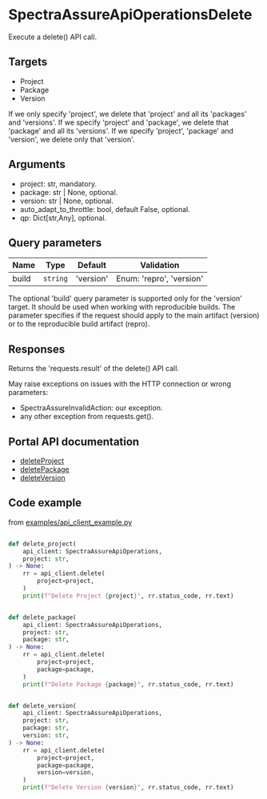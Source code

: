 # SpectraAssureApiOperationsDelete

Execute a delete() API call.

## Targets

- Project
- Package
- Version

If we only specify 'project', we delete that 'project' and all its 'packages' and 'versions'.
If we specify 'project' and 'package', we delete that 'package' and all its 'versions'.
If we specify 'project', 'package' and 'version', we delete only that 'version'.

## Arguments

- project: str, mandatory.
- package: str | None, optional.
- version: str | None, optional.
- auto_adapt_to_throttle: bool, default False, optional.
- qp: Dict[str,Any], optional.

## Query parameters

| Name          | Type                  | Default   | Validation |
| --            | --                    | --        | --         |
| build   | `string`              |     'version'      | Enum: 'repro', 'version' |

The optional 'build' query parameter is supported only for the 'version' target.
It should be used when working with reproducible builds. The parameter specifies if the request should apply to the main artifact (version) or to the reproducible build artifact (repro).

## Responses

Returns the 'requests.result' of the delete() API call.

May raise exceptions on issues with the HTTP connection or wrong parameters:

- SpectraAssureInvalidAction: our exception.
- any other exception from requests.get().

## Portal API documentation

- [deleteProject](https://docs.secure.software/api-reference/#tag/Project/operation/deleteProject)
- [deletePackage](https://docs.secure.software/api-reference/#tag/Package/operation/deletePackage)
- [deleteVersion](https://docs.secure.software/api-reference/#tag/Version/operation/deleteVersion)

## Code example

from [examples/api_client_example.py](../examples/api_client_example.py)

```python

def delete_project(
    api_client: SpectraAssureApiOperations,
    project: str,
) -> None:
    rr = api_client.delete(
        project=project,
    )
    print(f"Delete Project {project}", rr.status_code, rr.text)


def delete_package(
    api_client: SpectraAssureApiOperations,
    project: str,
    package: str,
) -> None:
    rr = api_client.delete(
        project=project,
        package=package,
    )
    print(f"Delete Package {package}", rr.status_code, rr.text)


def delete_version(
    api_client: SpectraAssureApiOperations,
    project: str,
    package: str,
    version: str,
) -> None:
    rr = api_client.delete(
        project=project,
        package=package,
        version=version,
    )
    print(f"Delete Version {version}", rr.status_code, rr.text)
```
